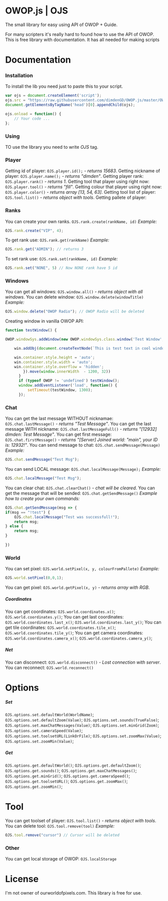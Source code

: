 # OWOP.js | OJS

The small library for easy using API of OWOP + Guide.

For many scripters it's really hard to found how to use the API of OWOP. This is free library with documentation. It has all needed for making scripts


# Documentation

### Installation
To install the lib you need just to paste this to your script.
```js
var ojs = document.createElement('script');
ojs.src = "https://raw.githubusercontent.com/dimdenGD/OWOP.js/master/OWOP.js";
document.getElementsByTagName('head')[0].appendChild(ojs);

ojs.onload = function() {
    // Your code ...
};
```

### Using

TO use the library you need to write *OJS*  tag.


### Player

Getting id of player:
`OJS.player.id();` - *returns 15683*.
Getting nickname of player:
`OJS.player.name();` - *returns "dimden"*.
Getting player rank:
`OJS.player.rank()` - *returns 1*.
Getting tool that player using right now:
`OJS.player.tool()` - *returns "fill"*.
Getting colour that player using right now:
`OJS.player.color()` - *returns array [13, 54, 63]*.
Getting tool list of player:
`OJS.tool.list()` - *returns object with tools*.
Getting pallete of player:
### Ranks



You can create your own ranks.
`OJS.rank.create(rankName, id)`
*Example:*
```js
OJS.rank.create("VIP", 4);
```

To get rank use:
`OJS.rank.get(rankName)`
*Example:*
```js
OJS.rank.get("ADMIN"); // returns 3
```

To set rank use:
`OJS.rank.set(rankName, id)`
*Example:*
```js
OJS.rank.set("NONE", 5) // Now NONE rank have 5 id
```

### Windows

You can get all windows:
`OJS.window.all()` - *returns object with all windows*.
You can delete window:
`OJS.window.delete(windowTitle)`
*Example:*
```js
OJS.window.delete("OWOP Radio"); // OWOP Radio will be deleted
```

Creating window in vanilla OWOP API:
```js
function testWindow() {

OWOP.windowSys.addWindow(new OWOP.windowSys.class.window('Test Window', {}, function(win) {

    win.addObj(document.createTextNode(`This is test text in cool window`));

    win.container.style.height = 'auto';
    win.container.style.width = 'auto';
    win.container.style.overflow = 'hidden';
        }).move(window.innerWidth  - 1200, 32))
      }
      if (typeof OWOP != 'undefined') testWindow();
      window.addEventListener('load', function() {
          setTimeout(testWindow, 1300);
      });
```

### Chat

You can get the last message WITHOUT nicknamae:
`OJS.chat.lastMessage()` - *returns "Test Message"*.
You can get the last message WITH nickname:
`OJS.chat.lastMessageFull()` - *returns "[12932] dimden: Test Message"*.
You can get first message:
`OJS.chat.firstMessage()` - *returns "[Server] Joined world: "main", your ID is: 12932!"*.
You can send message to chat:
`OJS.chat.sendMessage(Message)`
*Example:*
```js
OJS.chat.sendMessage("Test Msg");
```
You can send LOCAL message:
`OJS.chat.localMessage(Message);`
*Example:*
```js
OJS.chat.localMessage("Test Msg");
```
You can clear chat:
`OJS.chat.clearChat()` - *chat will be cleared*.
You can get the message that will be sended:
`OJS.chat.getSendMessage()`
*Example how to create your own commands:*
```js
OJS.chat.getSendMessage(msg => {
if(msg == "!test") {
    OJS.chat.localMessage("Test was successfull!");
    return msg;
} else {
    return msg;
}
    
})
```

### World
You can set pixel:
`OJS.world.setPixel(x, y, colourFromPallete)`
*Example:*
```js
OJS.world.setPixel(0,0,1);
```
You can get pixel:
`OJS.world.getPixel(x, y)` - *returns array with RGB*.

##### Coordinates
You can get coordinates:
`OJS.world.coordinates.x()`;
`OJS.world.coordinates.y()`;
You can get last coordinates:
`OJS.world.coordinates.last_x()`;
`OJS.world.coordinates.last_y()`;
You can get tile coordinates:
`OJS.world.coordinates.tile_x()`;
`OJS.world.coordinates.tile_y()`;
You can get camera coordinates:
`OJS.world.coordinates.camera_x()`;
`OJS.world.coordinates.camera_y()`;

##### Net
You can disconnect:
`OJS.world.disconnect()` - *Lost connection with server*.
You can reconnect:
`OJS.world.reconnect()`

# Options
##### Set
`OJS.options.set.defaultWorld(WorldName)`;
`OJS.options.set.defaultZoom(Value)`;
`OJS.options.set.sounds(TrueFalse)`;
`OJS.options.set.maxChatMessages(Value)`;
`OJS.options.set.minGrid(Zoom)`;
`OJS.options.set.cameraSpeed(Value)`;
`OJS.options.set.toolsetURL(LinkOrFile)`;
`OJS.options.set.zoomMax(Value)`;
`OJS.options.set.zoomMin(Value)`;
##### Get
`OJS.options.get.defaultWorld()`;
`OJS.options.get.defaultZoom()`;
`OJS.options.get.sounds()`;
`OJS.options.get.maxChatMessages()`;
`OJS.options.get.minGrid()`;
`OJS.options.get.cameraSpeed()`;
`OJS.options.get.toolsetURL()`;
`OJS.options.get.zoomMax()`;
`OJS.options.get.zoomMin()`;

# Tool
You can get toolset of player:
`OJS.tool.list()` - *returns object with tools*.
You can delete tool:
`OJS.tool.remove(tool)`
*Example:*
```js
OJS.tool.remove("cursor") // Cursor will be deleted
```

### Other
You can get local storage of OWOP:
`OJS.localStorage`

# License
I'm not owner of ourworldofpixels.com. This library is free for use.
